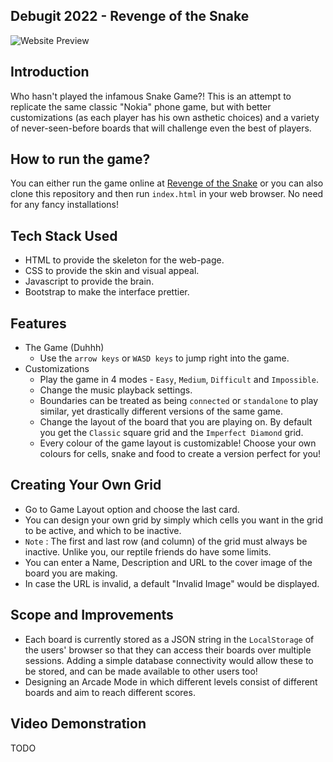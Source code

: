 ## Debugit 2022 - Revenge of the Snake
![Website Preview](./assets/images/github_cover.bmp "Revenge of the Snake")

## Introduction
Who hasn't played the infamous Snake Game?! This is an attempt to replicate the same classic "Nokia" phone game, but with better customizations (as each player has his own asthetic choices) and a variety of never-seen-before boards that will challenge even the best of players.

## How to run the game?
You can either run the game online at [Revenge of the Snake](https://eshaanagg.github.io/Debugit_2022/index.html) or you can also clone this repository and then run `index.html` in your web browser. No need for any fancy installations!

## Tech Stack Used
  - HTML to provide the skeleton for the web-page.
  - CSS to provide the skin and visual appeal.
  - Javascript to provide the brain.
  - Bootstrap to make the interface prettier.

## Features

- The Game (Duhhh)
   - Use the `arrow keys` or `WASD keys` to jump right into the game.
- Customizations
   - Play the game in 4 modes - `Easy`, `Medium`, `Difficult` and `Impossible`.
   - Change the music playback settings.
   - Boundaries can be treated as being `connected` or `standalone` to play similar, yet drastically different versions of the same game.
   - Change the layout of the board that you are playing on. By default you get the `Classic` square grid and the `Imperfect Diamond` grid. 
   - Every colour of the game layout is customizable! Choose your own colours for cells, snake and food to create a version perfect for you!

## Creating Your Own Grid
   - Go to Game Layout option and choose the last card.
   - You can design your own grid by simply which cells you want in the grid to be active, and which to be inactive.
   - `Note` : The first and last row (and column) of the grid must always be inactive. Unlike you, our reptile friends do have some limits.
   - You can enter a Name, Description and URL to the cover image of the board you are making.
   - In case the URL is invalid, a default "Invalid Image" would be displayed.

## Scope and Improvements
   - Each board is currently stored as a JSON string in the `LocalStorage` of the users' browser so that they can access their boards over multiple sessions. Adding a simple database connectivity would allow these to be stored, and can be made available to other users too!
   - Designing an Arcade Mode in which different levels consist of different boards and aim to reach different scores.
  
## Video Demonstration
TODO